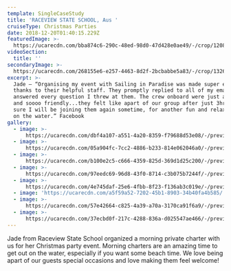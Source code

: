 ```yaml
---
template: SingleCaseStudy
title: 'RACEVIEW STATE SCHOOL, Aus '
cruiseType: Christmas Parties
date: 2018-12-20T01:40:15.229Z
featuredImage: >-
  https://ucarecdn.com/bba874c6-290c-48ed-98d0-47d428e0ae49/-/crop/1208x748/116,225/-/preview/
videoSection:
  title: ''
secondaryImage: >-
  https://ucarecdn.com/268155e6-e257-4463-8d2f-2bcbabbe5a83/-/crop/1326x886/0,142/-/preview/
excerpt: >-
  Jade – “Organising my event with Sailing in Paradise was made super easy
  thanks to their helpful staff. They promptly replied to all of my emails and
  answered every question I threw at them. The crew onboard were just as helpful
  and soooo friendly...they felt like apart of our group after just 3hrs. I’m
  sure I will be joining them again sometime, for another fun and relaxing time
  on the water.” Facebook
gallery:
  - image: >-
      https://ucarecdn.com/dbf4a107-a551-4a20-8359-f79688d53e08/-/preview/-/enhance/18/
  - image: >-
      https://ucarecdn.com/05a904fc-7cc2-4886-b233-814e062046a0/-/preview/-/enhance/21/
  - image: >-
      https://ucarecdn.com/b100e2c5-c666-4359-825d-369d1d25c200/-/preview/-/enhance/32/
  - image: >-
      https://ucarecdn.com/97eedc69-96d8-43f0-8714-c3b075b7244f/-/preview/-/enhance/32/
  - image: >-
      https://ucarecdn.com/4e745daf-25e6-4fbb-8f23-f136ab3c019e/-/preview/-/enhance/33/
  - image: 'https://ucarecdn.com/a5f59a52-7202-45b1-8903-34b40fa4b585/'
  - image: >-
      https://ucarecdn.com/57e42664-c825-4a39-a70a-3170ca91f6a9/-/preview/-/enhance/17/
  - image: >-
      https://ucarecdn.com/37ecbd0f-217c-4288-836a-d025547ae466/-/preview/-/enhance/21/
---
```

Jade from Raceview State School organized a morning private charter with us for her Christmas party event. Morning charters are an amazing time to get out on the water, especially if you want some beach time. We love being apart of our guests special occasions and love making them feel welcome!
